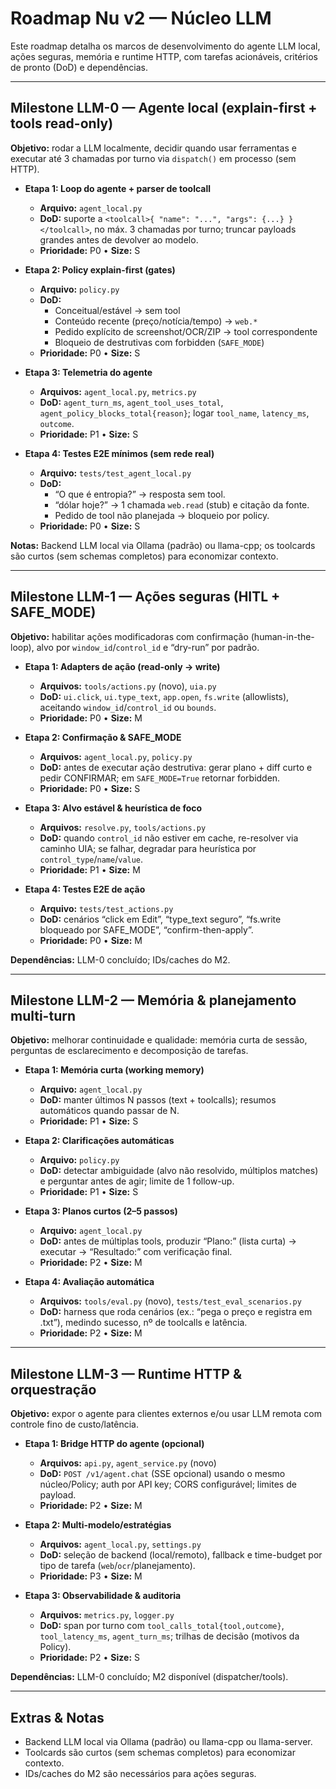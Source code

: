# Roadmap Nu v2 — Núcleo LLM

Este roadmap detalha os marcos de desenvolvimento do agente LLM local, ações seguras, memória e runtime HTTP, com tarefas acionáveis, critérios de pronto (DoD) e dependências.

---

## Milestone LLM-0 — Agente local (explain-first + tools read-only)
**Objetivo:** rodar a LLM localmente, decidir quando usar ferramentas e executar até 3 chamadas por turno via `dispatch()` em processo (sem HTTP).

- **Etapa 1: Loop do agente + parser de toolcall**
  - **Arquivo:** `agent_local.py`
  - **DoD:** suporte a `<toolcall>{ "name": "...", "args": {...} }</toolcall>`, no máx. 3 chamadas por turno; truncar payloads grandes antes de devolver ao modelo.
  - **Prioridade:** P0 • **Size:** S

- **Etapa 2: Policy explain-first (gates)**
  - **Arquivo:** `policy.py`
  - **DoD:**
    - Conceitual/estável → sem tool
    - Conteúdo recente (preço/notícia/tempo) → `web.*`
    - Pedido explícito de screenshot/OCR/ZIP → tool correspondente
    - Bloqueio de destrutivas com forbidden (`SAFE_MODE`)
  - **Prioridade:** P0 • **Size:** S

- **Etapa 3: Telemetria do agente**
  - **Arquivos:** `agent_local.py`, `metrics.py`
  - **DoD:** `agent_turn_ms`, `agent_tool_uses_total`, `agent_policy_blocks_total{reason}`; logar `tool_name`, `latency_ms`, `outcome`.
  - **Prioridade:** P1 • **Size:** S

- **Etapa 4: Testes E2E mínimos (sem rede real)**
  - **Arquivo:** `tests/test_agent_local.py`
  - **DoD:**
    - “O que é entropia?” → resposta sem tool.
    - “dólar hoje?” → 1 chamada `web.read` (stub) e citação da fonte.
    - Pedido de tool não planejada → bloqueio por policy.
  - **Prioridade:** P0 • **Size:** S

**Notas:** Backend LLM local via Ollama (padrão) ou llama-cpp; os toolcards são curtos (sem schemas completos) para economizar contexto.

---

## Milestone LLM-1 — Ações seguras (HITL + SAFE_MODE)
**Objetivo:** habilitar ações modificadoras com confirmação (human-in-the-loop), alvo por `window_id`/`control_id` e “dry-run” por padrão.

- **Etapa 1: Adapters de ação (read-only → write)**
  - **Arquivos:** `tools/actions.py` (novo), `uia.py`
  - **DoD:** `ui.click`, `ui.type_text`, `app.open`, `fs.write` (allowlists), aceitando `window_id`/`control_id` ou `bounds`.
  - **Prioridade:** P0 • **Size:** M

- **Etapa 2: Confirmação & SAFE_MODE**
  - **Arquivos:** `agent_local.py`, `policy.py`
  - **DoD:** antes de executar ação destrutiva: gerar plano + diff curto e pedir CONFIRMAR; em `SAFE_MODE=True` retornar forbidden.
  - **Prioridade:** P0 • **Size:** S

- **Etapa 3: Alvo estável & heurística de foco**
  - **Arquivos:** `resolve.py`, `tools/actions.py`
  - **DoD:** quando `control_id` não estiver em cache, re-resolver via caminho UIA; se falhar, degradar para heurística por `control_type`/`name`/`value`.
  - **Prioridade:** P1 • **Size:** M

- **Etapa 4: Testes E2E de ação**
  - **Arquivo:** `tests/test_actions.py`
  - **DoD:** cenários “click em Edit”, “type_text seguro”, “fs.write bloqueado por SAFE_MODE”, “confirm-then-apply”.
  - **Prioridade:** P0 • **Size:** M

**Dependências:** LLM-0 concluído; IDs/caches do M2.

---

## Milestone LLM-2 — Memória & planejamento multi-turn
**Objetivo:** melhorar continuidade e qualidade: memória curta de sessão, perguntas de esclarecimento e decomposição de tarefas.

- **Etapa 1: Memória curta (working memory)**
  - **Arquivo:** `agent_local.py`
  - **DoD:** manter últimos N passos (text + toolcalls); resumos automáticos quando passar de N.
  - **Prioridade:** P1 • **Size:** S

- **Etapa 2: Clarificações automáticas**
  - **Arquivo:** `policy.py`
  - **DoD:** detectar ambiguidade (alvo não resolvido, múltiplos matches) e perguntar antes de agir; limite de 1 follow-up.
  - **Prioridade:** P1 • **Size:** S

- **Etapa 3: Planos curtos (2–5 passos)**
  - **Arquivo:** `agent_local.py`
  - **DoD:** antes de múltiplas tools, produzir “Plano:” (lista curta) → executar → “Resultado:” com verificação final.
  - **Prioridade:** P2 • **Size:** M

- **Etapa 4: Avaliação automática**
  - **Arquivos:** `tools/eval.py` (novo), `tests/test_eval_scenarios.py`
  - **DoD:** harness que roda cenários (ex.: “pega o preço e registra em .txt”), medindo sucesso, nº de toolcalls e latência.
  - **Prioridade:** P2 • **Size:** M

---

## Milestone LLM-3 — Runtime HTTP & orquestração
**Objetivo:** expor o agente para clientes externos e/ou usar LLM remota com controle fino de custo/latência.

- **Etapa 1: Bridge HTTP do agente (opcional)**
  - **Arquivos:** `api.py`, `agent_service.py` (novo)
  - **DoD:** `POST /v1/agent.chat` (SSE opcional) usando o mesmo núcleo/Policy; auth por API key; CORS configurável; limites de payload.
  - **Prioridade:** P2 • **Size:** M

- **Etapa 2: Multi-modelo/estratégias**
  - **Arquivos:** `agent_local.py`, `settings.py`
  - **DoD:** seleção de backend (local/remoto), fallback e time-budget por tipo de tarefa (`web`/`ocr`/planejamento).
  - **Prioridade:** P3 • **Size:** M

- **Etapa 3: Observabilidade & auditoria**
  - **Arquivos:** `metrics.py`, `logger.py`
  - **DoD:** span por turno com `tool_calls_total{tool,outcome}`, `tool_latency_ms`, `agent_turn_ms`; trilhas de decisão (motivos da Policy).
  - **Prioridade:** P2 • **Size:** S

**Dependências:** LLM-0 concluído; M2 disponível (dispatcher/tools).

---

## Extras & Notas
- Backend LLM local via Ollama (padrão) ou llama-cpp ou llama-server.
- Toolcards são curtos (sem schemas completos) para economizar contexto.
- IDs/caches do M2 são necessários para ações seguras.